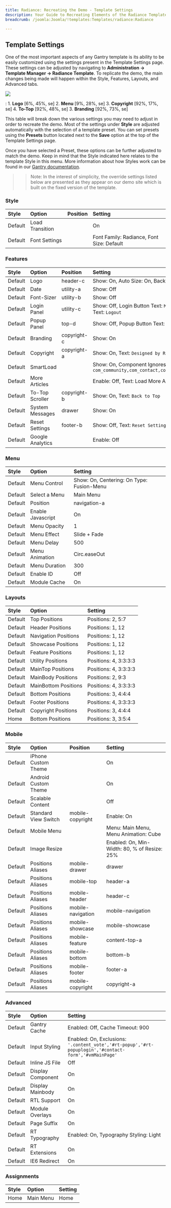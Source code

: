 ```yaml
---
title: Radiance: Recreating the Demo - Template Settings
description: Your Guide to Recreating Elements of the Radiance Template for Joomla
breadcrumb: /joomla:Joomla/!templates:Templates/radiance:Radiance

---
```


Template Settings
-----
One of the most important aspects of any Gantry template is its ability to be easily customized using the settings present in the Template Settings page. These settings can be adjusted by navigating to **Administration -> Template Manager -> Radiance Template**. To replicate the demo, the main changes being made will happen within the Style, Features, Layouts, and Advanced tabs. 

![][Radiance2]

:   1. **Logo** [6%, 45%, se]
    2. **Menu** [9%, 28%, se]
    3. **Copyright** [92%, 17%, se]
    4. **To-Top** [92%, 48%, se]
    3. **Branding** [92%, 73%, se]

This table will break down the various settings you may need to adjust in order to recreate the demo. Most of the settings under **Style** are adjusted automatically with the selection of a template preset. You can set presets using the **Presets** button located next to the **Save** option at the top of the Template Settings page.

Once you have selected a Preset, these options can be further adjusted to match the demo. Keep in mind that the Style indicated here relates to the template Style in this menu. More information about how Styles work can be found in our [Gantry documentation][Style].

>> Note: In the interest of simplicity, the override settings listed below are presented as they appear on our demo site which is built on the fixed version of the template.

### Style

| Style   | Option          | Position | Setting                                    |  
| :------ | :-------------- | :------- | :----------------------------------------- |  
| Default | Load Transition |          | On                                         |   
| Default | Font Settings   |          | Font Family: Radiance, Font Size: Default  |  

### Features

| Style   | Option           | Position     | Setting                                                                                 |  
| :------ | :--------------- | :----------- | :-------------------------------------------------------------------------------------- |  
| Default | Logo             | header-c     | Show: On, Auto Size: On, Background: Dark                                               |  
| Default | Date             | utility-a    | Show: Off                                                                               |  
| Default | Font-Sizer       | utility-b    | Show: Off                                                                               |  
| Default | Login Panel      | utility-c    | Show: Off, Login Button Text: `Member Login`, Logout Button Text: `Logout`              |  
| Default | Popup Panel      | top-d        | Show: Off, Popup Button Text: `Popup Module`                                            |  
| Default | Branding         | copyright-c  | Show: On                                                                                |  
| Default | Copyright        | copyright-a  | Show: On, Text: `Designed by RocketTheme`                                               |  
| Default | SmartLoad        |              | Show: On, Component Ignores: `com_community,com_contact,com_k2,com_tienda,com_weblinks` |  
| Default | More Articles    |              | Enable: Off, Text: Load More Articles, Hide Pagination: On                              |  
| Default | To-Top Scroller  | copyright-b  | Show: On, Text: `Back to Top`                                                           |  
| Default | System Messages  | drawer       | Show: On                                                                                |  
| Default | Reset Settings   | footer-b     | Show: Off, Text: `Reset Settings`                                                       |  
| Default | Google Analytics |              | Enable: Off                                                                             |   

### Menu

| Style   | Option                  | Setting                                    |  
| :------ | :---------------------- | :----------------------------------------- |  
| Default | Menu Control            | Show: On, Centering: On Type: Fusion-Menu  |  
| Default | Select a Menu           | Main Menu                                  |  
| Default | Position                | navigation-a                               |
| Default | Enable Javascript       | On                                         |  
| Default | Menu Opacity            | 1                                          |  
| Default | Menu Effect             | Slide + Fade                               |  
| Default | Menu Delay              | 500                                        |  
| Default | Menu Animation          | Circ.easeOut                               |  
| Default | Menu Duration           | 300                                        |  
| Default | Enable ID               | Off                                        |  
| Default | Module Cache            | On                                         |  

### Layouts

| Style   | Option               | Setting               |  
| :------ | :------------------- | :-------------------- |  
| Default | Top Positions        | Positions: 2, 5:7     |  
| Default | Header Positions     | Positions: 1, 12      |  
| Default | Navigation Positions | Positions: 1, 12      |  
| Default | Showcase Positions   | Positions: 1, 12      |  
| Default | Feature Positions    | Positions: 1, 12      |  
| Default | Utility Positions    | Positions: 4, 3:3:3:3 |  
| Default | MainTop Positions    | Positions: 4, 3:3:3:3 |  
| Default | MainBody Positions   | Positions: 2, 9:3     |  
| Default | MainBottom Positions | Positions: 4, 3:3:3:3 |  
| Default | Bottom Positions     | Positions: 3, 4:4:4   |  
| Default | Footer Positions     | Positions: 4, 3:3:3:3 |  
| Default | Copyright Positions  | Positions: 3, 4:4:4   |  
| Home    | Bottom Positions     | Positions: 3, 3:5:4   |  

### Mobile

| Style   | Option               | Position          | Setting                                      |  
| :------ | :------------------- | :---------------- | :------------------------------------------- |  
| Default | iPhone Custom Theme  |                   | On                                           |  
| Default | Android Custom Theme |                   | On                                           |  
| Default | Scalable Content     |                   | Off                                          |  
| Default | Standard View Switch | mobile-copyright  | Enable: On                                   |  
| Default | Mobile Menu          |                   | Menu: Main Menu, Menu Animation: Cube        |  
| Default | Image Resize         |                   | Enabled: On, Min-Width: 80, % of Resize: 25% |  
| Default | Positions Aliases    | mobile-drawer     | drawer                                       |  
| Default | Positions Aliases    | mobile-top        | header-a                                     |  
| Default | Positions Aliases    | mobile-header     | header-c                                     |  
| Default | Positions Aliases    | mobile-navigation | mobile-navigation                            |  
| Default | Positions Aliases    | mobile-showcase   | mobile-showcase                              |  
| Default | Positions Aliases    | mobile-feature    | content-top-a                                |  
| Default | Positions Aliases    | mobile-bottom     | bottom-b                                     |  
| Default | Positions Aliases    | mobile-footer     | footer-a                                     |  
| Default | Positions Aliases    | mobile-copyright  | copyright-a                                  |   

### Advanced

| Style   | Option            | Setting                                                                                               |  
| :------ | :---------------- | :---------------------------------------------------------------------------------------------------- |  
| Default | Gantry Cache      | Enabled: Off, Cache Timeout: 900                                                                      |  
| Default | Input Styling     | Enabled: On, Exclusions: `'.content_vote','#rt-popup','#rt-popuplogin','#contact-form','#vmMainPage'` |  
| Default | Inline JS File    | Off                                                                                                   |  
| Default | Display Component | On                                                                                                    |  
| Default | Display Mainbody  | On                                                                                                    |  
| Default | RTL Support       | On                                                                                                    |  
| Default | Module Overlays   | On                                                                                                    |  
| Default | Page Suffix       | On                                                                                                    |  
| Default | RT Typography     | Enabled: On, Typography Styling: Light                                                                |  
| Default | RT Extensions     | On                                                                                                    |  
| Default | IE6 Redirect      | On                                                                                                    |  

### Assignments

| Style | Option    | Setting |  
| :---- | :-------- | :------ |  
| Home  | Main Menu | Home    |  

[demo25]: assets/radiance.jpg
[menu]: ../../start/menu.md
[Style]: http://www.gantry-framework.org/documentation/joomla/configure
[Radiance2]: assets/Radiance2.jpeg